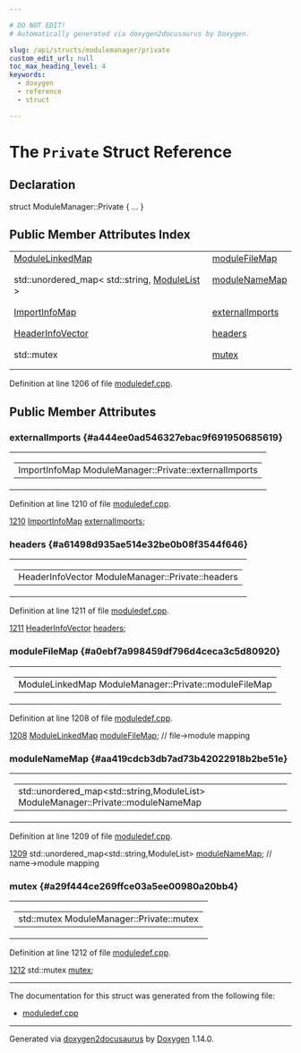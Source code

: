 ```yaml
---

# DO NOT EDIT!
# Automatically generated via doxygen2docusaurus by Doxygen.

slug: /api/structs/modulemanager/private
custom_edit_url: null
toc_max_heading_level: 4
keywords:
  - doxygen
  - reference
  - struct

---
```


<div class="doxyPage">

# The `Private` Struct Reference



## Declaration

<div class="doxyDeclaration">
struct ModuleManager::Private { ... }
</div>

## Public Member Attributes Index

<table class="doxyMembersIndex">

<tr class="doxyMemberIndexItem">
<td class="doxyMemberIndexItemType" align="left" valign="top"><a href="/web-doxygen/docs/api/classes/modulelinkedmap">ModuleLinkedMap</a></td>
<td class="doxyMemberIndexItemName" align="left" valign="top"><a href="#a0ebf7a998459df796d4ceca3c5d80920">moduleFileMap</a></td>
</tr>
<tr class="doxyMemberIndexDescription">
<td class="doxyMemberIndexDescriptionLeft"></td>
<td class="doxyMemberIndexDescriptionRight">
</td>
</tr>
<tr class="doxyMemberIndexSeparator">
<td class="doxyMemberIndexSeparator" colspan="2"></td>
</tr>

<tr class="doxyMemberIndexItem">
<td class="doxyMemberIndexItemType" align="left" valign="top">std::unordered_map&lt; std::string, <a href="/web-doxygen/docs/api/classes/modulelist">ModuleList</a> &gt;</td>
<td class="doxyMemberIndexItemName" align="left" valign="top"><a href="#aa419cdcb3db7ad73b42022918b2be51e">moduleNameMap</a></td>
</tr>
<tr class="doxyMemberIndexDescription">
<td class="doxyMemberIndexDescriptionLeft"></td>
<td class="doxyMemberIndexDescriptionRight">
</td>
</tr>
<tr class="doxyMemberIndexSeparator">
<td class="doxyMemberIndexSeparator" colspan="2"></td>
</tr>

<tr class="doxyMemberIndexItem">
<td class="doxyMemberIndexItemType" align="left" valign="top"><a href="/web-doxygen/docs/api/files/src/moduledef-h/#ad2e25aa6a36e0c0605e01d8df04203a6">ImportInfoMap</a></td>
<td class="doxyMemberIndexItemName" align="left" valign="top"><a href="#a444ee0ad546327ebac9f691950685619">externalImports</a></td>
</tr>
<tr class="doxyMemberIndexDescription">
<td class="doxyMemberIndexDescriptionLeft"></td>
<td class="doxyMemberIndexDescriptionRight">
</td>
</tr>
<tr class="doxyMemberIndexSeparator">
<td class="doxyMemberIndexSeparator" colspan="2"></td>
</tr>

<tr class="doxyMemberIndexItem">
<td class="doxyMemberIndexItemType" align="left" valign="top"><a href="/web-doxygen/docs/api/files/src/moduledef-cpp/#a19ac7e5562ea564ca2b29069e08e7734">HeaderInfoVector</a></td>
<td class="doxyMemberIndexItemName" align="left" valign="top"><a href="#a61498d935ae514e32be0b08f3544f646">headers</a></td>
</tr>
<tr class="doxyMemberIndexDescription">
<td class="doxyMemberIndexDescriptionLeft"></td>
<td class="doxyMemberIndexDescriptionRight">
</td>
</tr>
<tr class="doxyMemberIndexSeparator">
<td class="doxyMemberIndexSeparator" colspan="2"></td>
</tr>

<tr class="doxyMemberIndexItem">
<td class="doxyMemberIndexItemType" align="left" valign="top">std::mutex</td>
<td class="doxyMemberIndexItemName" align="left" valign="top"><a href="#a29f444ce269ffce03a5ee00980a20bb4">mutex</a></td>
</tr>
<tr class="doxyMemberIndexDescription">
<td class="doxyMemberIndexDescriptionLeft"></td>
<td class="doxyMemberIndexDescriptionRight">
</td>
</tr>
<tr class="doxyMemberIndexSeparator">
<td class="doxyMemberIndexSeparator" colspan="2"></td>
</tr>

</table>


<p>Definition at line 1206 of file <a href="/web-doxygen/docs/api/files/src/moduledef-cpp">moduledef.cpp</a>.</p>


<div class="doxySectionDef">

## Public Member Attributes

### externalImports {#a444ee0ad546327ebac9f691950685619}

<div class="doxyMemberItem">
<div class="doxyMemberProto">
<table class="doxyMemberLabels">
<tr class="doxyMemberLabels">
<td class="doxyMemberLabelsLeft">
<table class="doxyMemberName">
<tr>
<td class="doxyMemberName">ImportInfoMap ModuleManager::Private::externalImports</td>
</tr>
</table>
</td>
</tr>
</table>
</div>
<div class="doxyMemberDoc">



<p>Definition at line 1210 of file <a href="/web-doxygen/docs/api/files/src/moduledef-cpp">moduledef.cpp</a>.</p>


<div class="doxyProgramListing">

<div class="doxyCodeLine"><span class="doxyLineNumber"><a href="#a444ee0ad546327ebac9f691950685619">1210</a></span><span class="doxyLineContent"><span class="doxyHighlight">  <a href="/web-doxygen/docs/api/files/src/moduledef-h/#ad2e25aa6a36e0c0605e01d8df04203a6">ImportInfoMap</a>       <a href="#a444ee0ad546327ebac9f691950685619">externalImports</a>;</span></span></div>

</div>

</div>
</div>

### headers {#a61498d935ae514e32be0b08f3544f646}

<div class="doxyMemberItem">
<div class="doxyMemberProto">
<table class="doxyMemberLabels">
<tr class="doxyMemberLabels">
<td class="doxyMemberLabelsLeft">
<table class="doxyMemberName">
<tr>
<td class="doxyMemberName">HeaderInfoVector ModuleManager::Private::headers</td>
</tr>
</table>
</td>
</tr>
</table>
</div>
<div class="doxyMemberDoc">



<p>Definition at line 1211 of file <a href="/web-doxygen/docs/api/files/src/moduledef-cpp">moduledef.cpp</a>.</p>


<div class="doxyProgramListing">

<div class="doxyCodeLine"><span class="doxyLineNumber"><a href="#a61498d935ae514e32be0b08f3544f646">1211</a></span><span class="doxyLineContent"><span class="doxyHighlight">  <a href="/web-doxygen/docs/api/files/src/moduledef-cpp/#a19ac7e5562ea564ca2b29069e08e7734">HeaderInfoVector</a>    <a href="#a61498d935ae514e32be0b08f3544f646">headers</a>;</span></span></div>

</div>

</div>
</div>

### moduleFileMap {#a0ebf7a998459df796d4ceca3c5d80920}

<div class="doxyMemberItem">
<div class="doxyMemberProto">
<table class="doxyMemberLabels">
<tr class="doxyMemberLabels">
<td class="doxyMemberLabelsLeft">
<table class="doxyMemberName">
<tr>
<td class="doxyMemberName">ModuleLinkedMap ModuleManager::Private::moduleFileMap</td>
</tr>
</table>
</td>
</tr>
</table>
</div>
<div class="doxyMemberDoc">



<p>Definition at line 1208 of file <a href="/web-doxygen/docs/api/files/src/moduledef-cpp">moduledef.cpp</a>.</p>


<div class="doxyProgramListing">

<div class="doxyCodeLine"><span class="doxyLineNumber"><a href="#a0ebf7a998459df796d4ceca3c5d80920">1208</a></span><span class="doxyLineContent"><span class="doxyHighlight">  <a href="/web-doxygen/docs/api/classes/modulelinkedmap">ModuleLinkedMap</a>     <a href="#a0ebf7a998459df796d4ceca3c5d80920">moduleFileMap</a>; </span><span class="doxyHighlightComment">// file-&gt;module mapping</span></span></div>

</div>

</div>
</div>

### moduleNameMap {#aa419cdcb3db7ad73b42022918b2be51e}

<div class="doxyMemberItem">
<div class="doxyMemberProto">
<table class="doxyMemberLabels">
<tr class="doxyMemberLabels">
<td class="doxyMemberLabelsLeft">
<table class="doxyMemberName">
<tr>
<td class="doxyMemberName">std::unordered_map&lt;std::string,ModuleList&gt; ModuleManager::Private::moduleNameMap</td>
</tr>
</table>
</td>
</tr>
</table>
</div>
<div class="doxyMemberDoc">



<p>Definition at line 1209 of file <a href="/web-doxygen/docs/api/files/src/moduledef-cpp">moduledef.cpp</a>.</p>


<div class="doxyProgramListing">

<div class="doxyCodeLine"><span class="doxyLineNumber"><a href="#aa419cdcb3db7ad73b42022918b2be51e">1209</a></span><span class="doxyLineContent"><span class="doxyHighlight">  std::unordered_map&lt;std::string,ModuleList&gt; <a href="#aa419cdcb3db7ad73b42022918b2be51e">moduleNameMap</a>; </span><span class="doxyHighlightComment">// name-&gt;module mapping</span></span></div>

</div>

</div>
</div>

### mutex {#a29f444ce269ffce03a5ee00980a20bb4}

<div class="doxyMemberItem">
<div class="doxyMemberProto">
<table class="doxyMemberLabels">
<tr class="doxyMemberLabels">
<td class="doxyMemberLabelsLeft">
<table class="doxyMemberName">
<tr>
<td class="doxyMemberName">std::mutex ModuleManager::Private::mutex</td>
</tr>
</table>
</td>
</tr>
</table>
</div>
<div class="doxyMemberDoc">



<p>Definition at line 1212 of file <a href="/web-doxygen/docs/api/files/src/moduledef-cpp">moduledef.cpp</a>.</p>


<div class="doxyProgramListing">

<div class="doxyCodeLine"><span class="doxyLineNumber"><a href="#a29f444ce269ffce03a5ee00980a20bb4">1212</a></span><span class="doxyLineContent"><span class="doxyHighlight">  std::mutex          <a href="#a29f444ce269ffce03a5ee00980a20bb4">mutex</a>;</span></span></div>

</div>

</div>
</div>

</div>

<hr/>

The documentation for this struct was generated from the following file:

<ul>
<li><a href="/web-doxygen/docs/api/files/src/moduledef-cpp">moduledef.cpp</a></li>
</ul>

<hr/>

<p class="doxyGeneratedBy">Generated via <a href="https://github.com/xpack/doxygen2docusaurus">doxygen2docusaurus</a> by <a href="https://www.doxygen.nl">Doxygen</a> 1.14.0.</p>

</div>
